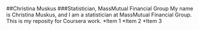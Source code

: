 ##Christina Muskus
###Statistician, MassMutual Financial Group
My name is Christina Muskus, and I am a statistician at MassMutual Financial Group.
This is my reposity for Coursera work.
*Item 1
*Item 2
*Item 3
